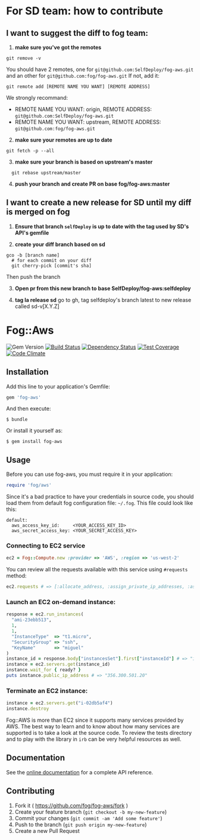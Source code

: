 # For SD team: how to contribute

## I want to suggest the diff to fog team:

1. **make sure you've got the remotes**
  ```
  git remove -v
  ```
  You should have 2 remotes, one for `git@github.com:SelfDeploy/fog-aws.git` and an other for `git@github.com:fog/fog-aws.git`
  If not, add it:
  ```
  git remote add [REMOTE NAME YOU WANT] [REMOTE ADDRESS]
  ```
  We strongly recommand:
* REMOTE NAME YOU WANT: origin, REMOTE ADDRESS: `git@github.com:SelfDeploy/fog-aws.git`
* REMOTE NAME YOU WANT: upstream, REMOTE ADDRESS: `git@github.com:fog/fog-aws.git`

2. **make sure your remotes are up to date**
  ```
  git fetch -p --all
  ```

3. **make sure your branch is based on upstream's master**
  ```
	git rebase upstream/master
  ```

4. **push your branch and create PR on base fog/fog-aws:master**

## I want to create a new release for SD until my diff is merged on fog

1. **Ensure that branch `selfDeploy` is up to date with the tag used by SD's API's gemfile**

2. **create your diff branch based on sd**
  ```
  gco -b [branch name]
	# for each commit on your diff
	git cherry-pick [commit's sha]
  ```
  Then push the branch

3. **Open pr from this new branch to base SelfDeploy/fog-aws:selfdeploy**

4. **tag la release sd**
	go to gh, tag selfdeploy's branch latest to new release called sd-v[X.Y.Z]


# Fog::Aws

![Gem Version](https://badge.fury.io/rb/fog-aws.svg)
[![Build Status](https://travis-ci.org/fog/fog-aws.svg?branch=master)](https://travis-ci.org/fog/fog-aws)
[![Dependency Status](https://gemnasium.com/fog/fog-aws.svg)](https://gemnasium.com/fog/fog-aws)
[![Test Coverage](https://codeclimate.com/github/fog/fog-aws/badges/coverage.svg)](https://codeclimate.com/github/fog/fog-aws)
[![Code Climate](https://codeclimate.com/github/fog/fog-aws.svg)](https://codeclimate.com/github/fog/fog-aws)


## Installation

Add this line to your application's Gemfile:

```ruby
gem 'fog-aws'
```

And then execute:

    $ bundle

Or install it yourself as:

    $ gem install fog-aws

## Usage

Before you can use fog-aws, you must require it in your application:

```ruby
require 'fog/aws'
```

Since it's a bad practice to have your credentials in source code, you should load them from default fog configuration file: ```~/.fog```. This file could look like this:

```
default:
  aws_access_key_id:     <YOUR_ACCESS_KEY_ID>
  aws_secret_access_key: <YOUR_SECRET_ACCESS_KEY>
```

### Connecting to EC2 service
```ruby
ec2 = Fog::Compute.new :provider => 'AWS', :region => 'us-west-2'
```

You can review all the requests available with this service using ```#requests``` method:

```ruby
ec2.requests # => [:allocate_address, :assign_private_ip_addresses, :associate_address, ...]
```

### Launch an EC2 on-demand instance:

```ruby
response = ec2.run_instances(
  "ami-23ebb513",
  1,
  1,
  "InstanceType"  => "t1.micro",
  "SecurityGroup" => "ssh",
  "KeyName"       => "miguel"
)
instance_id = response.body["instancesSet"].first["instanceId"] # => "i-02db5af4"
instance = ec2.servers.get(instance_id)
instance.wait_for { ready? }
puts instance.public_ip_address # => "356.300.501.20"
```

### Terminate an EC2 instance:

```ruby
instance = ec2.servers.get("i-02db5af4")
instance.destroy
```

Fog::AWS is more than EC2 since it supports many services provided by AWS. The best way to learn and to know about how many services are supported is to take a look at the source code. To review the tests directory and to play with the library in ```irb``` can be very helpful resources as well.

## Documentation

See the [online documentation](http://www.rubydoc.info/github/fog/fog-aws) for a complete API reference.

## Contributing

1. Fork it ( https://github.com/fog/fog-aws/fork )
2. Create your feature branch (`git checkout -b my-new-feature`)
3. Commit your changes (`git commit -am 'Add some feature'`)
4. Push to the branch (`git push origin my-new-feature`)
5. Create a new Pull Request
